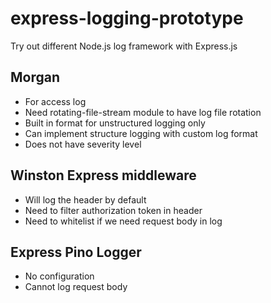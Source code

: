 # express-logging-prototype
Try out different Node.js log framework with Express.js

## Morgan

- For access log
- Need rotating-file-stream module to have log file rotation
- Built in format for unstructured logging only
- Can implement structure logging with custom log format
- Does not have severity level

## Winston Express middleware

- Will log the header by default
- Need to filter authorization token in header
- Need to whitelist if we need request body in log

## Express Pino Logger

- No configuration
- Cannot log request body
